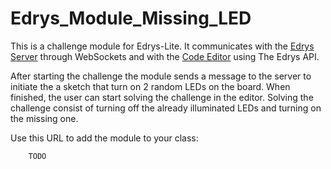 # Edrys_Module_Missing_LED

This is a challenge module for Edrys-Lite. It communicates with the [Edrys Server](https://github.com/jh-488/edrys_server) through WebSockets and with the [Code Editor](https://github.com/jh-488/Edrys_Code_Editor) using The Edrys API.

After starting the challenge the module sends a message to the server to initiate the a sketch that turn on 2 random LEDs on the board.
When finished, the user can start solving the challenge in the editor. Solving the challenge consist of turning off the already illuminated LEDs and turning on the missing one.

Use this URL to add the module to your class:

```
    TODO
```

